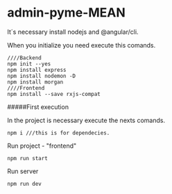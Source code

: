 # admin-pyme-MEAN
It´s necessary install nodejs and @angular/cli.

When you initialize you need execute this comands.
~~~
////Backend
npm init --yes
npm install express
npm install nodemon -D
npm install morgan
////Frontend
npm install --save rxjs-compat
~~~

#####First execution

In the project is necessary execute the nexts comands.
~~~
npm i ///this is for dependecies.
~~~

Run project - "frontend"
~~~
npm run start
~~~


Run server 
~~~
npm run dev
~~~

